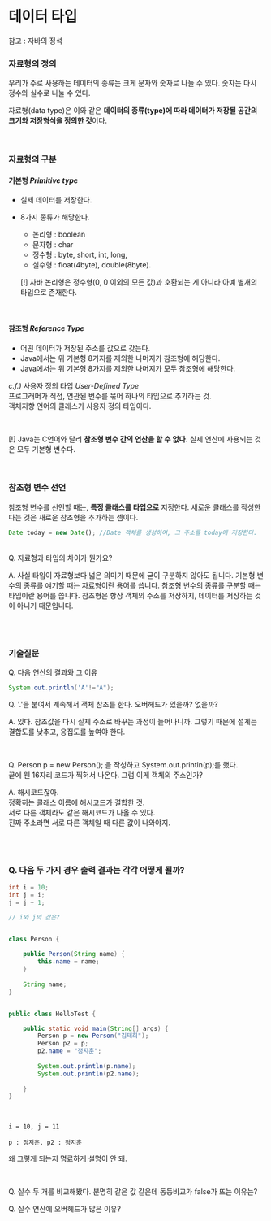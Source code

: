 # 데이터 타입

참고 : 자바의 정석

### 자료형의 정의

우리가 주로 사용하는 데이터의 종류는 크게 문자와 숫자로 나눌 수 있다.
숫자는 다시 정수와 실수로 나눌 수 있다.

자료형(data type)은 이와 같은
**데이터의 종류(type)에 따라 데이터가 저장될 공간의 크기와 저장형식을 정의한 것**이다.

&nbsp;  
### 자료형의 구분
  
#### 기본형 *Primitive type* 
 - 실제 데이터를 저장한다.
 - 8가지 종류가 해당한다. 
    - 논리형 : boolean
    - 문자형 : char 
    - 정수형 : byte, short, int, long, 
    - 실수형 : float(4byte), double(8byte). 
    &nbsp;  
    
    [!] 자바 논리형은 정수형(0, 0 이외의 모든 값)과 호환되는 게 아니라 아예 별개의 타입으로 존재한다.
    
    &nbsp; 
#### 참조형 *Reference Type*
  - 어떤 데이터가 저장된 주소를 값으로 갖는다.
  - Java에서는 위 기본형 8가지를 제외한 나머지가 참조형에 해당한다.
  - Java에서는 위 기본형 8가지를 제외한 나머지가 모두 참조형에 해당한다.

  *c.f.)* 사용자 정의 타입 *User-Defined Type*  
  프로그래머가 직접, 연관된 변수를 묶어 하나의 타입으로 추가하는 것.  
  객체지향 언어의 클래스가 사용자 정의 타입이다.  
  

&nbsp;  

[!] Java는 C언어와 달리 **참조형 변수 간의 연산을 할 수 없다.** 
실제 연산에 사용되는 것은 모두 기본형 변수다.


&nbsp;  
### 참조형 변수 선언

참조형 변수를 선언할 때는, **특정 클래스를 타입으로** 지정한다.
새로운 클래스를 작성한다는 것은 새로운 참조형을 추가하는 셈이다.

```jsx
Date today = new Date(); //Date 객체를 생성하여, 그 주소를 today에 저장한다.
```



&nbsp;  
Q. 자료형과 타입의 차이가 뭔가요?
&nbsp;  

A. 사실 타입이 자료형보다 넓은 의미기 때문에 굳이 구분하지 않아도 됩니다.
기본형 변수의 종류를 얘기할 때는 자료형이란 용어를 씁니다.
참조형 변수의 종류를 구분할 때는 타입이란 용어를 씁니다.
참조형은 항상 객체의 주소를 저장하지, 데이터를 저장하는 것이 아니기 때문입니다.




&nbsp;  
&nbsp;  


### 기술질문

Q. 다음 연산의 결과와 그 이유 
```java
System.out.println('A'!="A");
```

Q. '.'을 붙여서 계속해서 객체 참조를 한다.
오버헤드가 있을까? 없을까?
&nbsp;  

A.
있다.
참조값을 다시 실제 주소로 바꾸는 과정이 늘어나니까.
그렇기 때문에 설계는 결합도를 낮추고, 응집도를 높여야 한다.

&nbsp;  

Q. Person p = new Person(); 을 작성하고 System.out.println(p);를 했다.  
끝에 웬 16자리 코드가 찍혀서 나온다.
그럼 이게 객체의 주소인가?

A. 해시코드잖아.  
정확히는 클래스 이름에 해시코드가 결합한 것.  
서로 다른 객체라도 같은 해시코드가 나올 수 있다.  
진짜 주소라면 서로 다른 객체일 때 다른 값이 나와야지.


&nbsp;  
&nbsp;  


### Q. 다음 두 가지 경우 출력 결과는 각각 어떻게 될까?
```java
int i = 10; 
int j = i;
j = j + 1;

// i와 j의 값은?
```


```java

class Person {
	
	public Person(String name) {
		this.name = name;
	}
	
	String name;
}


public class HelloTest {

	public static void main(String[] args) {
		Person p = new Person("김태희");
		Person p2 = p;
		p2.name = "정지훈";
		
		System.out.println(p.name);
		System.out.println(p2.name);
	
	}
}

```

&nbsp;  

```
i = 10, j = 11
```

```
p : 정지훈, p2 : 정지훈
```

왜 그렇게 되는지 명료하게 설명이 안 돼.



&nbsp;  



Q. 실수 두 개를 비교해봤다. 분명히 같은 값 같은데 동등비교가 false가 뜨는 이유는?  

Q. 실수 연산에 오버헤드가 많은 이유?  
